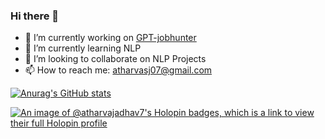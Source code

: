 ### Hi there 👋
<!--
**AtharvaJadhav7/AtharvaJadhav7** is a ✨ _special_ ✨ repository because its `README.md` (this file) appears on your GitHub profile.
- 🤔 I’m looking for help with ...
- 💬 Ask me about 
- 😄 Pronouns: ...
- ⚡ Fun fact: ...

Here are some ideas to get you started:
-->

- 🔭 I’m currently working on [GPT-jobhunter](https://github.com/espin086/GPT-Jobhunter)
- 🌱 I’m currently learning NLP
- 👯 I’m looking to collaborate on NLP Projects
- 📫 How to reach me: atharvasj07@gmail.com

[![Anurag's GitHub stats](https://github-readme-stats.vercel.app/api?username=AtharvaJadhav7)](https://github.com/anuraghazra/github-readme-stats)
<!-- 
[![trophy](https://github-profile-trophy.vercel.app/?username=AtharvaJadhav7)](https://github.com/ryo-ma/github-profile-trophy)
 -->

 [![An image of @atharvajadhav7's Holopin badges, which is a link to view their full Holopin profile](https://holopin.me/atharvajadhav7)](https://holopin.io/@atharvajadhav7)
